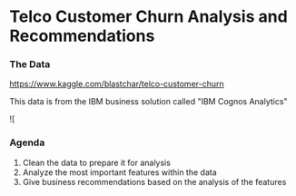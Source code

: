 # Telco Customer Churn Analysis and Recommendations


### The Data
https://www.kaggle.com/blastchar/telco-customer-churn

This data is from the IBM business solution called "IBM Cognos Analytics"

![

### Agenda
1. Clean the data to prepare it for analysis
2. Analyze the most important features within the data 
3. Give business recommendations based on the analysis of the features




